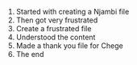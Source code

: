 1. Started with creating a Njambi file
2. Then got very frustrated
3. Create a frustrated file
4. Understood the content
5. Made a thank you file for Chege
6. The end

